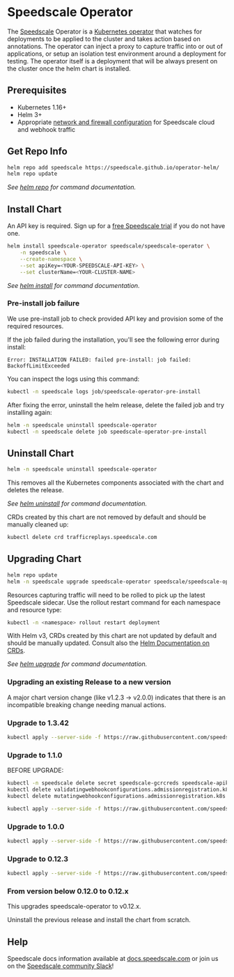 # Speedscale Operator

The [Speedscale](https://www.speedscale.com) Operator is a [Kubernetes operator](https://kubernetes.io/docs/concepts/extend-kubernetes/operator/)
that watches for deployments to be applied to the cluster and takes action based on annotations. The operator
can inject a proxy to capture traffic into or out of applications, or setup an isolation test environment around
a deployment for testing. The operator itself is a deployment that will be always present on the cluster once
the helm chart is installed.

## Prerequisites

- Kubernetes 1.16+
- Helm 3+
- Appropriate [network and firewall configuration](https://docs.speedscale.com/reference/networking) for Speedscale cloud and webhook traffic

## Get Repo Info

```bash
helm repo add speedscale https://speedscale.github.io/operator-helm/
helm repo update
```

_See [helm repo](https://helm.sh/docs/helm/helm_repo/) for command documentation._

## Install Chart

An API key is required. Sign up for a [free Speedscale trial](https://speedscale.com/free-trial/) if you do not have one.

```bash
helm install speedscale-operator speedscale/speedscale-operator \
	-n speedscale \
	--create-namespace \
	--set apiKey=<YOUR-SPEEDSCALE-API-KEY> \
	--set clusterName=<YOUR-CLUSTER-NAME>
```

_See [helm install](https://helm.sh/docs/helm/helm_install/) for command documentation._

### Pre-install job failure

We use pre-install job to check provided API key and provision some of the required resources.

If the job failed during the installation, you'll see the following error during install:

```
Error: INSTALLATION FAILED: failed pre-install: job failed: BackoffLimitExceeded
```

You can inspect the logs using this command:

```bash
kubectl -n speedscale logs job/speedscale-operator-pre-install
```

After fixing the error, uninstall the helm release, delete the failed job
and try installing again:

```bash
helm -n speedscale uninstall speedscale-operator
kubectl -n speedscale delete job speedscale-operator-pre-install
```

## Uninstall Chart

```bash
helm -n speedscale uninstall speedscale-operator
```

This removes all the Kubernetes components associated with the chart and deletes the release.

_See [helm uninstall](https://helm.sh/docs/helm/helm_uninstall/) for command documentation._

CRDs created by this chart are not removed by default and should be manually cleaned up:

```bash
kubectl delete crd trafficreplays.speedscale.com
```

## Upgrading Chart

```bash
helm repo update
helm -n speedscale upgrade speedscale-operator speedscale/speedscale-operator
```

Resources capturing traffic will need to be rolled to pick up the latest
Speedscale sidecar. Use the rollout restart command for each namespace and
resource type:

```bash
kubectl -n <namespace> rollout restart deployment
```

With Helm v3, CRDs created by this chart are not updated by default
and should be manually updated.
Consult also the [Helm Documentation on CRDs](https://helm.sh/docs/chart_best_practices/custom_resource_definitions).

_See [helm upgrade](https://helm.sh/docs/helm/helm_upgrade/) for command documentation._

### Upgrading an existing Release to a new version

A major chart version change (like v1.2.3 -> v2.0.0) indicates that there is an
incompatible breaking change needing manual actions.

### Upgrade to 1.3.42

```bash
kubectl apply --server-side -f https://raw.githubusercontent.com/speedscale/operator-helm/main/1.3.42/templates/crds/trafficreplays.yaml
```

### Upgrade to 1.1.0

BEFORE UPGRADE:

```bash
kubectl -n speedscale delete secret speedscale-gcrcreds speedscale-apikey
kubectl delete validatingwebhookconfigurations.admissionregistration.k8s.io speedscale-operator
kubectl delete mutatingwebhookconfigurations.admissionregistration.k8s.io speedscale-operator
```

```bash
kubectl apply --server-side -f https://raw.githubusercontent.com/speedscale/operator-helm/main/1.1.0/templates/crds/trafficreplays.yaml
```

### Upgrade to 1.0.0

```bash
kubectl apply --server-side -f https://raw.githubusercontent.com/speedscale/operator-helm/main/1.0.0/templates/crds/trafficreplays.yaml
```

### Upgrade to 0.12.3

```bash
kubectl apply --server-side -f https://raw.githubusercontent.com/speedscale/operator-helm/main/0.12.3/templates/crds/trafficreplays.yaml
```

### From version below 0.12.0 to 0.12.x
This upgrades speedscale-operator to v0.12.x.

Uninstall the previous release and install the chart from scratch.

## Help

Speedscale docs information available at [docs.speedscale.com](https://docs.speedscale.com) or join us
on the [Speedscale community Slack](https://join.slack.com/t/speedscalecommunity/shared_invite/zt-x5rcrzn4-XHG1QqcHNXIM~4yozRrz8A)!
